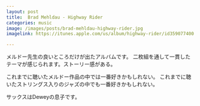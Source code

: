 ```yaml
---
layout: post
title:  Brad Mehldau - Highway Rider
categories: music
image: /images/posts/brad-mehldau-highway-rider.jpg
imagelink: https://itunes.apple.com/us/album/highway-rider/id359077400

---
```


メルドー先生の良いところだけが出たアルバムです。
二枚組を通して一貫したテーマが感じられます。ストーリー感がある。

これまでに聴いたメルドー作品の中では一番好きかもしれない。
これまでに聴いたストリングス入りのジャズの中でも一番好きかもしれない。

サックスはDeweyの息子です。
